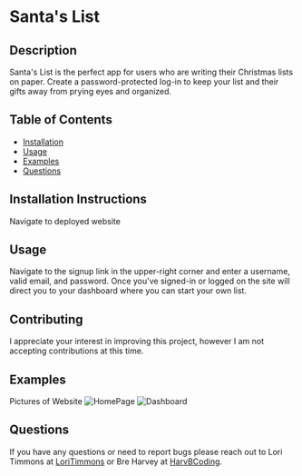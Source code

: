 
  # Santa's List
  

  ## Description
  Santa's List is the perfect app for users who are writing their Christmas lists on paper. Create a password-protected log-in to keep your list and their gifts away from prying eyes and organized.

  ## Table of Contents
  * [Installation](#installation-instructions)
  * [Usage](#usage)
  * [Examples](#examples)
  * [Questions](#questions)
  
  
  

  ## Installation Instructions
  Navigate to deployed website

  ## Usage
  Navigate to the signup link in the upper-right corner and enter a username, valid email, and password. Once you've signed-in or logged on the site will direct you to your dashboard where you can start your own list.

  
  ## Contributing
  I appreciate your interest in improving this project, however I am not accepting contributions at this time.
  
  
  ## Examples
  Pictures of Website
  ![HomePage](public/images/SL-home-page.png)
  ![Dashboard](public/images/SL-dashboard.png)

  ## Questions
  If you have any questions or need to report bugs please reach out to Lori Timmons at [LoriTimmons](https://www.github.com/LoriTimmons) or Bre Harvey at [HarvBCoding](https://www.github.com/HarvBCoding).
  
  

